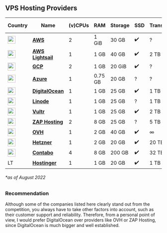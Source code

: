 ## VPS Hosting Providers

| Country | Name | (v)CPUs | RAM | Storage | SSD | Transfer | Price | Incl. VAT | Safe 
| --- | --- | --- | --- | --- | --- | --- | --- | --- | --- |
| <img src="https://cdn.jsdelivr.net/npm/@azury/cdn/dist/locales/us.svg" width="25px" /> | [**AWS**](https://aws.amazon.com) | 2 | 1 GiB | 30 GB | ✔️ | ? | $6.87[\*](https://calculator.aws/#/estimate?id=6f840e242113d3f95d9f8909563de23367a361a7) | ? | ✔️ |
| <img src="https://cdn.jsdelivr.net/npm/@azury/cdn/dist/locales/us.svg" width="25px" /> | [**AWS Lightsail**](https://aws.amazon.com/lightsail) | 1 | 1 GB | 40 GB | ✔️ | 2 TB | $5[\*](https://lightsail.aws.amazon.com/ls/webapp/create/instance) | ? | ✔️ |
| <img src="https://cdn.jsdelivr.net/npm/@azury/cdn/dist/locales/us.svg" width="25px" /> | [**GCP**](https://cloud.google.com) | 2 | 1 GB | 20 GiB | ✔️ | ? | $9.52[\*](https://cloud.google.com/products/calculator/#id=c7f1b563-01a4-4e61-9760-1beb0d4385dc) | ? | ✔️ |
| <img src="https://cdn.jsdelivr.net/npm/@azury/cdn/dist/locales/us.svg" width="25px" /> | [**Azure**](https://azure.microsoft.com) | 1 | 0.75 GB | 20 GB | ? | ? | $13.19[\*](https://github.com/unvented/vps-hosters/raw/dev/ExportedEstimate.xlsx) | ? | ✔️ |
| <img src="https://cdn.jsdelivr.net/npm/@azury/cdn/dist/locales/us.svg" width="25px" /> | [**DigitalOcean**](https://digitalocean.com) | 1 | 1 GB | 25 GB | ✔️ | 1 TB | $6.00[\*](https://www.digitalocean.com/products/droplets)	| ✖️ | ✔️ |
| <img src="https://cdn.jsdelivr.net/npm/@azury/cdn/dist/locales/us.svg" width="25px" /> | [**Linode**](https://www.linode.com) | 1 | 1 GB | 25 GB | ? | 1 TB | $5.00[\*](https://www.linode.com/products/shared) | ? | ✔️ |
| <img src="https://cdn.jsdelivr.net/npm/@azury/cdn/dist/locales/us.svg" width="25px" /> | [**Vultr**](https://www.vultr.com) | 1 | 1 GB | 25 GB | ✔️ | 2 TB | $6.00[\*](https://www.vultr.com/products/cloud-compute) | ? | ✔️ |
| <img src="https://cdn.jsdelivr.net/npm/@azury/cdn/dist/locales/de.svg" width="25px" /> | [**ZAP Hosting**](https://zap-hosting.com/en) | 2 | 8 GB | 25 GB | ? | 5 TB | $8.06[\*](https://zap-hosting.com/en/shop/?myorder=UWyA9VyaBG231pdb3p2w3GdJP2DRV6h2rFsKgx4oU7zEN38bDtPUY3SqiRGcfdVQWUFR1GjVw7DlMEa0OYOZRWFwMXmV8OBNv0%2BHVggLW48gbgSbfX9jYAgVNX1DKwMpBS3CGNF1kkIvWYp2yrpMIuw9TnaDQJd3mNd1wwhwHGvAM3xIHGCovoVG9k05aoHaGD47kFf75125xVADGBPMFQBdnSEXNSLaXcmm8UlBQE6mq4afzaGx1YGhPKLquC0UaXCF6oR3U84qKA4BYrK%2FRcFxAVCw7qMcgWrNB9linutFmGQdADoSfgkT57GidWiHLmIW%2Bvc98QGDBGVZd2wSBhfoE%2BhBhcOe08TiuYsaZ82AcaAWP9bsjhMx%2FdPplSPDTPbHuKEgO0B%2FNBM6HehZmqBgdGPCQjK3tt%2FkB5jnwY6Xv2VeKwzeYCl8cIvfY5ApGMEevPxreeP4kwWZEyBCnWjnNrGRwgIqGQ3iFihNaOEpd0RQflkuON6Bf03jiCMyG%2FIpop%2F8p1oRz4jCIk8dWf4gHGTVVyFJB6FH2EvCJ28%3D) | ? | ✔️ |
| <img src="https://cdn.jsdelivr.net/npm/@azury/cdn/dist/locales/fr.svg" width="25px" /> | [**OVH**](https://us.ovhcloud.com/) | 1 | 2 GB | 40 GB | ✔️ | ∞ | $6.00[\*](https://us.ovhcloud.com/vps) | ? | ✔️ |
| <img src="https://cdn.jsdelivr.net/npm/@azury/cdn/dist/locales/de.svg" width="25px" /> | [**Hetzner**](https://www.hetzner.com) | 1 | 2 GB | 20 GB | ✔️ | 20 TB | ~$3.60[\*](https://www.hetzner.com/cloud) | ✖️ | ✔️ |
| <img src="https://cdn.jsdelivr.net/npm/@azury/cdn/dist/locales/de.svg" width="25px" /> | [**Contabo**](https://contabo.com/en) | 4 | 8 GB | 200 GB | ✔️ | 32 TB | $6.99[\*](https://contabo.com/en/vps) | ? | ✔️ |
| LT | [**Hostinger**](https://www.hostinger.com) | 1 | 1 GB | 20 GB | ✔️ | 1 TB | $8.99[\*](https://www.hostinger.com/cart-hosting/product/vps-1?referrer_page_url=https%3A%2F%2Fwww.hostinger.com%2Fvps-hosting) | ? | ✔️ |

###### *as of August 2022

### Recommendation

Although some of the companies listed here clearly stand out from the competition, you always have to take other factors into account, such as their customer support and reliability. Therefore, from a personal point of view, I would prefer DigitalOcean over providers like OVH or ZAP Hosting, since DigitalOcean is much bigger and well established.
